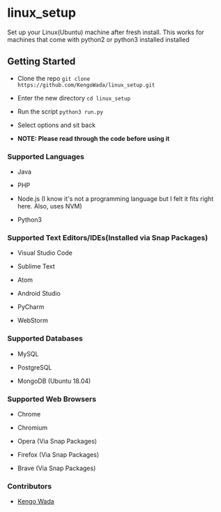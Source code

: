 # linux_setup

Set up your Linux(Ubuntu) machine after fresh install.
This works for machines that come with python2 or python3 installed installed

## Getting Started

- Clone the repo `git clone https://github.com/KengoWada/linux_setup.git`

- Enter the new directory `cd linux_setup`

- Run the script `python3 run.py`

- Select options and sit back

- **NOTE: Please read through the code before using it**

### Supported Languages

- Java

- PHP

- Node.js (I know it's not a programming language but I felt it fits right here. Also, uses NVM)

- Python3

### Supported Text Editors/IDEs(Installed via Snap Packages)

- Visual Studio Code

- Sublime Text

- Atom

- Android Studio

- PyCharm

- WebStorm

### Supported Databases

- MySQL

- PostgreSQL

- MongoDB (Ubuntu 18.04)

### Supported Web Browsers

- Chrome

- Chromium

- Opera (Via Snap Packages)

- Firefox (Via Snap Packages)

- Brave (Via Snap Packages)

### Contributors

- [Kengo Wada](https://github.com/KengoWada)
